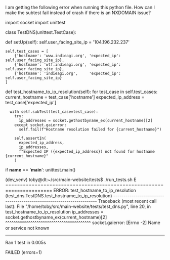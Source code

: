I am getting the following error when running this python file. How can I make the subtest fail instead of crash if there is an NXDOMAIN issue?

<file>
import socket
import unittest

class TestDNS(unittest.TestCase):

  def setUp(self):
    self.user_facing_site_ip = '104.196.232.237'

    self.test_cases = [
        {'hostname': 'www.indieagi.org', 'expected_ip': self.user_facing_site_ip},
        {'hostname': 'wtf.indieagi.org', 'expected_ip': self.user_facing_site_ip},
        {'hostname': 'indieagi.org',     'expected_ip': self.user_facing_site_ip}
    ]

  def test_hostname_to_ip_resolution(self):
    for test_case in self.test_cases:
      current_hostname  = test_case['hostname']
      expected_ip_address = test_case['expected_ip']
      
      with self.subTest(test_case=test_case):
        try:
          ip_addresses = socket.gethostbyname_ex(current_hostname)[2]
        except socket.gaierror:
          self.fail(f"Hostname resolution failed for {current_hostname}")
           
        self.assertIn(
          expected_ip_address, 
          ip_addresses, 
          f"Expected IP ({expected_ip_address}) not found for hostname {current_hostname}"
        )

if __name__ == '__main__':
  unittest.main()

</file>

<error>
(dev_venv) toby@dt:~/src/main-website/tests$ ./run_tests.sh 
E
======================================================================
ERROR: test_hostname_to_ip_resolution (test_dns.TestDNS.test_hostname_to_ip_resolution)
----------------------------------------------------------------------
Traceback (most recent call last):
  File "/home/toby/src/main-website/tests/test_dns.py", line 20, in test_hostname_to_ip_resolution
    ip_addresses = socket.gethostbyname_ex(current_hostname)[2]
                   ^^^^^^^^^^^^^^^^^^^^^^^^^^^^^^^^^^^^^^^^^
socket.gaierror: [Errno -2] Name or service not known

----------------------------------------------------------------------
Ran 1 test in 0.005s

FAILED (errors=1)
</error>